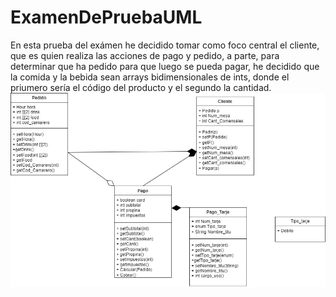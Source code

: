 # ExamenDePruebaUML
En esta prueba del exámen he decidido tomar como foco central el cliente, que es quien realiza las acciones de pago y pedido, a parte, para determinar que ha pedido para que luego se pueda pagar, he decidido que la comida y la bebida sean arrays bidimensionales de ints, donde el priumero sería el código del producto y el segundo la cantidad.
![Diagrama](download.jpg)
